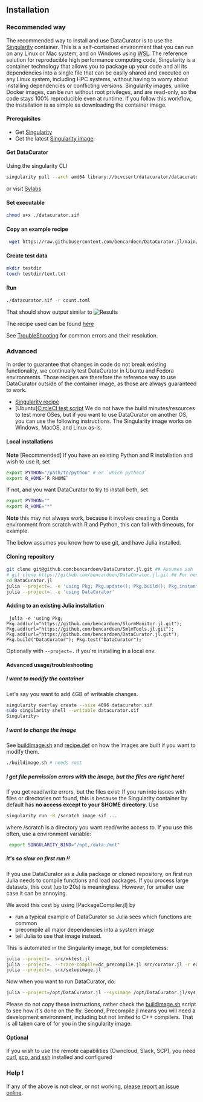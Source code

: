 ## Installation
### Recommended way
The recommended way to install and use DataCurator is to use the [Singularity](https://singularity.hpcng.org/) container. This is a self-contained environment that you can run on any Linux or Mac system, and on Windows using [WSL](https://docs.microsoft.com/en-us/windows/wsl/install-win10).
The reference solution for reproducible high performance computing code, Singularity is a container technology that allows you to package up your code and all its dependencies into a single file that can be easily shared and executed on any Linux system, including HPC systems, without having to worry about installing dependencies or conflicting versions.
Singularity images, unlike Docker images, can be run without root privileges, and are read-only, so the code stays 100% reproducible even at runtime.
If you follow this workflow, the installation is as simple as downloading the container image.

#### Prerequisites
* Get [Singularity](https://apptainer.org/user-docs/master/quick_start.html)
* Get the latest [Singularity image](https://cloud.sylabs.io/library/bcvcsert/datacurator/datacurator):
 
 #### Get DataCurator
 Using the singularity CLI
```bash
singularity pull --arch amd64 library://bcvcsert/datacurator/datacurator:latest
```
or visit [Sylabs](https://cloud.sylabs.io/library/bcvcsert/datacurator/datacurator)
#### Set executable
```bash
chmod u+x ./datacurator.sif
```
#### Copy an example recipe
```bash
 wget https://raw.githubusercontent.com/bencardoen/DataCurator.jl/main/example_recipes/count.toml
```
#### Create test data
```bash
mkdir testdir
touch testdir/text.txt
```
#### Run
```bash
./datacurator.sif -r count.toml
```

That should show output similar to
![Results](https://raw.githubusercontent.com/bencardoen/DataCurator.jl/main/outcome.png)

The recipe used can be found [here](https://raw.githubusercontent.com/bencardoen/DataCurator.jl/main/example_recipes/count.toml)

See [TroubleShooting](#trouble) for common errors and their resolution.

### Advanced
In order to guarantee that changes in code do not break existing functionality, we continually test DataCurator in Ubuntu and Fedora environments. 
Those recipes are therefore the reference way to use DataCurator outside of the container image, as those are always guaranteed to work.
- [Singularity recipe](https://github.com/bencardoen/DataCurator.jl/blob/main/singularity/recipe.def)
- [Ubuntu][CircleCI test script](https://github.com/bencardoen/DataCurator.jl/blob/main/.circleci/config.yml)
We do not have the build minutes/resources to test more OSes, but if you want to use DataCurator on another OS, you can use the following instructions.
The Singularity image works on Windows, MacOS, and Linux as-is. 

#### Local installations
**Note** [Recommended] If you have an existing Python and R installation and wish to use it, set
```bash
export PYTHON="/path/to/python" # or `which python3`
export R_HOME=`R RHOME`
```
If not, and you want DataCurator to try to install both, set
```bash
export PYTHON=""
export R_HOME="*"
```
**Note** this may not always work, because it involves creating a Conda environment from scratch with R and Python, this can fail with timeouts, for example.


The below assumes you know how to use git, and have Julia installed.
#### Cloning repository
```bash
git clone git@github.com:bencardoen/DataCurator.jl.git ## Assumes ssh
# git clone https://github.com/bencardoen/DataCurator.jl.git ## For non SSH
cd DataCurator.jl
julia --project=. -e 'using Pkg; Pkg.update(); Pkg.build(); Pkg.instantiate()'
julia --project=. -e 'using DataCurator'
```

#### Adding to an existing Julia installation
```
 julia -e 'using Pkg; Pkg.add(url="https://github.com/bencardoen/SlurmMonitor.jl.git"); Pkg.add(url="https://github.com/bencardoen/SmlmTools.jl.git"); Pkg.add(url="https://github.com/bencardoen/DataCurator.jl.git"); Pkg.build("DataCurator"); Pkg.test("DataCurator");'
```
Optionally with `--project=.` if you're installing in a local env.
#### Advanced usage/troubleshooting

##### I want to modify the container
Let's say you want to add 4GB of writeable changes.
```bash
singularity overlay create --size 4096 datacurator.sif
sudo singularity shell --writable datacurator.sif
Singularity>
```

##### I want to change the image
See [buildimage.sh](https://github.com/bencardoen/DataCurator.jl/tree/main/buildimage.sh) and [recipe.def](https://github.com/bencardoen/DataCurator.jl/tree/main/singularity/recipe.def) on how the images are built if you want to modify them.

```bash
./buildimage.sh # needs root
```
##### I get file permission errors with the image, but the files are right here!
If you get read/write errors, but the files exist:
If you run into issues with files or directories not found, this is because the Singularity container by default has **no access except to your $HOME directory**. Use
```bash
singularity run -B /scratch image.sif ...
```
where /scratch is a directory you want read/write access to.
If you use this often, use a environment variable:
```bash
 export SINGULARITY_BIND="/opt,/data:/mnt"
```

##### It's so slow on first run !!
If you use DataCurator as a Julia package or cloned repository, on first run Julia needs to compile functions and load packages. If you process large datasets, this cost (up to 20s) is meaningless. However, for smaller use case it can be annoying.

We avoid this cost by using [PackageCompiler.jl] by
- run a typical example of DataCurator so Julia sees which functions are common
- precompile all major dependencies into a system image
- tell Julia to use that image instead.

This is automated in the Singularity image, but for completeness:
```bash
julia --project=. src/mktest.jl
julia --project=. --trace-compile=dc_precompile.jl src/curator.jl -r example_recipes/aggregate_new_api.toml
julia --project=. src/setupimage.jl
```
Now when you want to run DataCurator, do:
```bash
julia --project=/opt/DataCurator.jl --sysimage /opt/DataCurator.jl/sys_img.so /opt/DataCurator.jl/src/curator.jl --recipe <YOURRECIPE.TOML>
```
Please do not copy these instructions, rather check the [buildimage.sh](https://github.com/bencardoen/DataCurator.jl/tree/main/buildimage.sh) script to see how it's done on the fly.
Second, Precompile.jl means you will need a development environment, including but not limited to C++ compilers.
That is all taken care of for you in the singularity image.


#### Optional
If you wish to use the remote capabilities (Owncloud, Slack, SCP), you need [curl](https://curl.se/download.html), [scp, and ssh](https://www.openssh.com/) installed and configured

### Help !
If any of the above is not clear, or not working, [please report an issue online](https://github.com/bencardoen/DataCurator.jl/issues/new/choose).
